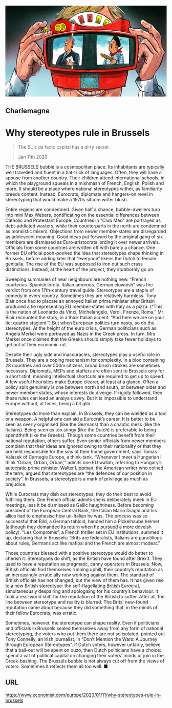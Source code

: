 ![](./images/20200111_EUD000_1.jpg)

## Charlemagne

# Why stereotypes rule in Brussels

> The EU’s de facto capital has a dirty secret

> Jan 11th 2020

THE BRUSSELS bubble is a cosmopolitan place. Its inhabitants are typically well travelled and fluent in a hat-trick of languages. Often, they will have a spouse from another country. Their children attend international schools, in which the playground squeals in a mishmash of French, English, Polish and more. It should be a place where national stereotypes wither, as familiarity breeds content. Instead, Eurocrats, diplomats and hangers-on revel in stereotyping that would make a 1970s sitcom writer blush.

Entire regions are condemned. Given half a chance, bubble-dwellers turn into mini Max Webers, pontificating on the essential differences between Catholic and Protestant Europe. Countries in “Club Med” are portrayed as debt-addicted wasters, while their counterparts in the north are condemned as moralistic misers. Objections from newer member-states are disregarded as adolescent moaning. Good ideas put forward by the original gang of six members are dismissed as Euro-aristocrats lording it over newer arrivals. Officials from some countries are written off with barely a chance. One former EU official pooh-poohed the idea that stereotypes shape thinking in Brussels, before adding later that “everyone” likens the Dutch to female genitalia. The rise of the EU was supposed to iron out such crass distinctions. Instead, at the heart of the project, they stubbornly go on.

Sweeping summaries of near neighbours are nothing new. “French courteous. Spanish lordly. Italian amorous. German clownish” was the verdict from one 17th-century travel guide. Stereotypes are a staple of comedy in every country. Sometimes they are relatively harmless. Tony Blair once had to placate an annoyed Italian prime minister after Britain produced a tie representing EU member-states with Italy as a pizza. (“This is the nation of Leonardo da Vinci, Michelangelo, Verdi, Firenze, Roma,” Mr Blair recounted the story, in a thick Italian accent. “And here we are on your tie: quattro stagioni.”) But when European politics turn nasty, so do the stereotypes. At the height of the euro crisis, German politicians such as Angela Merkel were portrayed as Nazis in the Greek press. In turn, Mrs Merkel once claimed that the Greeks should simply take fewer holidays to get out of their economic rut.

Despite their ugly side and inaccuracies, stereotypes play a useful role in Brussels. They are a coping mechanism for complexity. In a bloc containing 28 countries and over 500m citizens, broad brush strokes are sometimes necessary. Diplomats, MEPs and staffers are often sent to Brussels only for a short stint, meaning intellectual shortcuts are required to get up to speed. A few useful heuristics make Europe clearer, at least at a glance. Often a policy split genuinely is one between north and south, or between older and newer member-states, whose interests do diverge. If rigidly followed, then these rules can lead an analysis awry. But it is impossible to understand Europe without, at times, being a bit glib.

Stereotypes do more than explain. In Brussels, they can be wielded as a tool or a weapon. A helpful one can aid a Eurocrat’s career. It is better to be seen as overly organised (like the Germans) than a chaotic mess (like the Italians). Being seen as too stingy (like the Dutch) is preferable to being spendthrift (like the Greeks). Though some countries benefit from their national reputation, others suffer. Even senior officials from newer members complain that their ideas are ignored owing to their nationality or that they are held responsible for the sins of their home government, says Tomas Valasek of Carnegie Europe, a think-tank. “Whenever I meet a Hungarian I think ‘Orban, Orban, Orban’,” admits one EU wallah, referring to Hungary’s autocratic prime minister. Walter Lippman, the American writer who coined the term, argued that stereotypes are “the defences of our position in society”. In Brussels, a stereotype is a mark of privilege as much as prejudice.

While Eurocrats may dish out stereotypes, they do their best to avoid fulfilling them. One French official admits she is deliberately meek in EU meetings, less it be dismissed as Gallic haughtiness. Before becoming president of the European Central Bank, the Italian Mario Draghi and his allies had to emphasise how un-Italian he was. The process was so successful that Bild, a German tabloid, handed him a Pickelhaube helmet (although they demanded its return when he pursued a more doveish policy). “Les Compromis”, a French thriller set in EU institutions, summed it up, declaring that in Brussels: “Brits are federalists, Italians are punctilious about rules, Germans act like mafiosi and the French are almost modest.”

Those countries blessed with a positive stereotype would do better to cherish it. Stereotypes do shift, as the British have found after Brexit. They used to have a reputation as pragmatic, canny operators in Brussels. Now, British officials find themselves running uphill, their country’s reputation as an increasingly erratic ally now working against them. The standard of British officials has not changed, but the view of them has. It has given rise to a new British stereotype: the self-flagellating British Eurocrat, simultaneously despairing and apologising for his country’s behaviour. It took a real-world shift for the reputation of the British to suffer. After all, the line between stereotype and reality is blurred. The Brits’ new-found reputation came about because they did something that, in the minds of their fellow Eurocrats, was erratic.

Sometimes, however, the stereotype can shape reality. Even if politicians and officials in Brussels sealed themselves away from any form of national stereotyping, the voters who put them there are not so isolated, pointed out Tony Connelly, an Irish journalist, in “Don’t Mention the Wars: A Journey through European Stereotypes”. If Dutch voters, however unfairly, believe that a bail-out will be spent on ouzo, then Dutch politicians have a choice: spend a vat of political capital on changing their voters’ minds or join in the Greek-bashing. The Brussels bubble is not always cut off from the views of voters. Sometimes it reflects them all too well. ■

## URL

https://www.economist.com/europe/2020/01/11/why-stereotypes-rule-in-brussels
